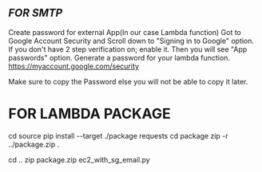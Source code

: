 ## *FOR SMTP*

Create password for external App(In our case Lambda function)
Got to Google Account Security and Scroll down to "Signing in to Google" option. If you don't have 2 step verification on; enable it. Then you will see "App passwords" option. Generate a password for your lambda function.
https://myaccount.google.com/security

Make sure to copy the Password else you will not be able to copy it later.

# FOR LAMBDA PACKAGE
cd source
pip install --target ./package requests
cd package
zip -r ../package.zip .


cd ..
zip package.zip ec2_with_sg_email.py
